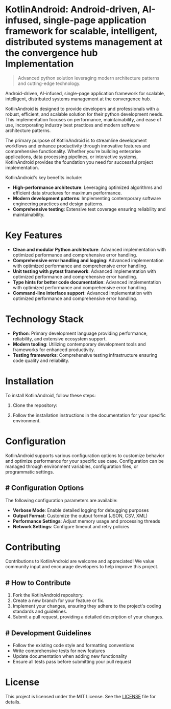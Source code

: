 <!-- fallback_KotlinAndroid_20251001183405_15967 -->

# KotlinAndroid: Android-driven, AI-infused, single-page application framework for scalable, intelligent, distributed systems management at the convergence hub Implementation
> Advanced python solution leveraging modern architecture patterns and cutting-edge technology.

Android-driven, AI-infused, single-page application framework for scalable, intelligent, distributed systems management at the convergence hub.

KotlinAndroid is designed to provide developers and professionals with a robust, efficient, and scalable solution for their python development needs. This implementation focuses on performance, maintainability, and ease of use, incorporating industry best practices and modern software architecture patterns.

The primary purpose of KotlinAndroid is to streamline development workflows and enhance productivity through innovative features and comprehensive functionality. Whether you're building enterprise applications, data processing pipelines, or interactive systems, KotlinAndroid provides the foundation you need for successful project implementation.

KotlinAndroid's key benefits include:

* **High-performance architecture**: Leveraging optimized algorithms and efficient data structures for maximum performance.
* **Modern development patterns**: Implementing contemporary software engineering practices and design patterns.
* **Comprehensive testing**: Extensive test coverage ensuring reliability and maintainability.

# Key Features

* **Clean and modular Python architecture**: Advanced implementation with optimized performance and comprehensive error handling.
* **Comprehensive error handling and logging**: Advanced implementation with optimized performance and comprehensive error handling.
* **Unit testing with pytest framework**: Advanced implementation with optimized performance and comprehensive error handling.
* **Type hints for better code documentation**: Advanced implementation with optimized performance and comprehensive error handling.
* **Command-line interface support**: Advanced implementation with optimized performance and comprehensive error handling.

# Technology Stack

* **Python**: Primary development language providing performance, reliability, and extensive ecosystem support.
* **Modern tooling**: Utilizing contemporary development tools and frameworks for enhanced productivity.
* **Testing frameworks**: Comprehensive testing infrastructure ensuring code quality and reliability.

# Installation

To install KotlinAndroid, follow these steps:

1. Clone the repository:


2. Follow the installation instructions in the documentation for your specific environment.

# Configuration

KotlinAndroid supports various configuration options to customize behavior and optimize performance for your specific use case. Configuration can be managed through environment variables, configuration files, or programmatic settings.

## # Configuration Options

The following configuration parameters are available:

* **Verbose Mode**: Enable detailed logging for debugging purposes
* **Output Format**: Customize the output format (JSON, CSV, XML)
* **Performance Settings**: Adjust memory usage and processing threads
* **Network Settings**: Configure timeout and retry policies

# Contributing

Contributions to KotlinAndroid are welcome and appreciated! We value community input and encourage developers to help improve this project.

## # How to Contribute

1. Fork the KotlinAndroid repository.
2. Create a new branch for your feature or fix.
3. Implement your changes, ensuring they adhere to the project's coding standards and guidelines.
4. Submit a pull request, providing a detailed description of your changes.

## # Development Guidelines

* Follow the existing code style and formatting conventions
* Write comprehensive tests for new features
* Update documentation when adding new functionality
* Ensure all tests pass before submitting your pull request

# License

This project is licensed under the MIT License. See the [LICENSE](https://github.com/weiquan98/KotlinAndroid/blob/main/LICENSE) file for details.
